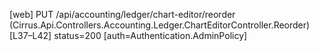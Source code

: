 [web] PUT /api/accounting/ledger/chart-editor/reorder  (Cirrus.Api.Controllers.Accounting.Ledger.ChartEditorController.Reorder)  [L37–L42] status=200 [auth=Authentication.AdminPolicy]

